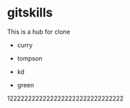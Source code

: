 # gitskills
This is a hub for clone
* curry
* tompson

* kd
* green

12222222222222222222222222222222